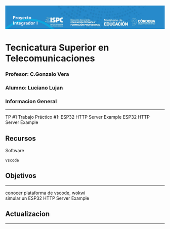 ![alt text](/caratula.png)
# Tecnicatura Superior en Telecomunicaciones
### Profesor: C.Gonzalo Vera   
### Alumno: Luciano Lujan

### Informacion General
***
TP #1 Trabajo Práctico #1:  ESP32 HTTP Server Example
ESP32 HTTP Server Example

## Recursos
Software 
```
Vscode
```
## Objetivos
***
conocer plataforma de vscode, wokwi  
simular un ESP32 HTTP Server Example
## Actualizacion
***

